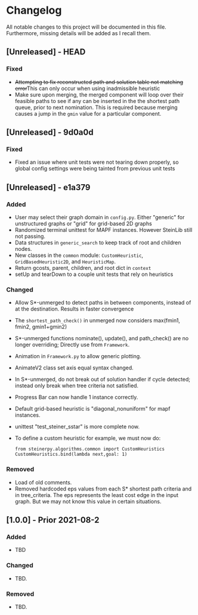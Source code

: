 # Changelog
All notable changes to this project will be documented in this file. Furthermore, missing details will be added as I recall them.

## [Unreleased] - HEAD
### Fixed
- ~~Attempting to fix reconstructed path and solution table not matching error~~This can only occur when using inadmissible heuristic
- Make sure upon merging, the merged component will loop over their feasible paths to see if any can be inserted in the the shortest path queue, prior to next nomination. This is required because merging causes a jump in the `gmin` value for a particular component. 

## [Unreleased] - 9d0a0d
### Fixed
- Fixed an issue where unit tests were not tearing down properly, so global config settings were being tainted from previous unit tests


## [Unreleased] - e1a379
### Added
- User may select their graph domain in `config.py`. Either "generic" for unstructured graphs or "grid" for grid-based 2D graphs
- Randomized terminal unittest for MAPF instances. However SteinLib still not passing.
- Data structures in `generic_search` to keep track of root and children nodes.
- New classes in the `common` module: `CustomHeuristic`, `GridBasedHeuristic2D`, and `HeuristicMap`. 
- Return gcosts, parent, children, and root dict in `context`
- setUp and tearDown to a couple unit tests that rely on heuristics

### Changed
- Allow S*-unmerged to detect paths in between components, instead of at the destination. Results in faster convergence
- The `shortest_path_check()` in unmerged now considers max(fmin1, fmin2, gmin1+gmin2)
- S*-unmerged functions nominate(), update(), and path_check() are no longer overriding; Directly use from `Framework`. 
- Animation in `Framework.py` to allow generic plotting.
- AnimateV2 class set axis equal syntax changed.
- In S*-unmerged, do not break out of solution handler if cycle detected; instead only break when tree criteria not satisfied.
- Progress Bar can now handle 1 instance correctly.
- Default grid-based heuristic is "diagonal_nonuniform" for mapf instances.
- unittest "test_steiner_sstar" is more complete now.
- To define a custom heuristic for example, we must now do:

    ```
    from steinerpy.algorithms.common import CustomHeuristics
    CustomHeuristics.bind(lambda next,goal: 1) 

    ```

### Removed
- Load of old comments.
- Removed hardcoded eps values from each S* shortest path criteria and in tree_criteria. The eps represents the least cost edge in the input graph. But we may not know this value in certain situations.

## [1.0.0] - Prior 2021-08-2
### Added
- TBD
### Changed
- TBD.
### Removed
- TBD.